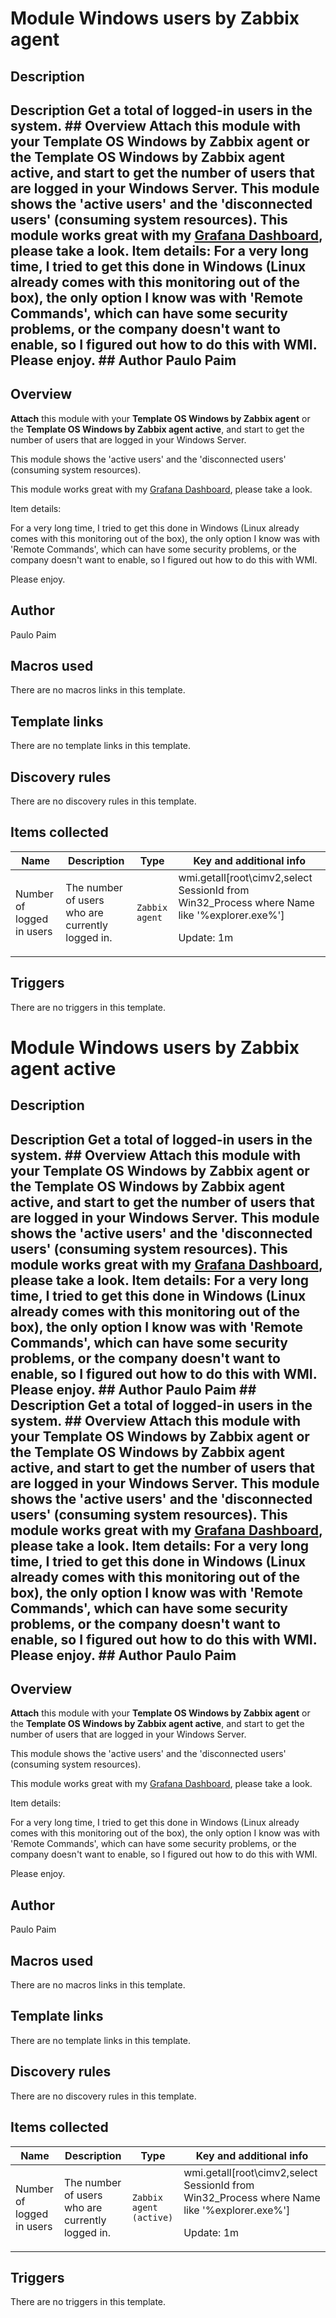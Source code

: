 # Module Windows users by Zabbix agent

## Description

## Description Get a total of logged-in users in the system. ## Overview **Attach** this module with your **Template OS Windows by Zabbix agent** or the **Template OS Windows by Zabbix agent active**, and start to get the number of users that are logged in your Windows Server. This module shows the 'active users' and the 'disconnected users' (consuming system resources). This module works great with my [Grafana Dashboard](https://grafana.com/grafana/dashboards/5363), please take a look. Item details: For a very long time, I tried to get this done in Windows (Linux already comes with this monitoring out of the box), the only option I know was with 'Remote Commands', which can have some security problems, or the company doesn't want to enable, so I figured out how to do this with WMI. Please enjoy. ## Author Paulo Paim 

## Overview

**Attach** this module with your **Template OS Windows by Zabbix agent** or the **Template OS Windows by Zabbix agent active**, and start to get the number of users that are logged in your Windows Server.


This module shows the 'active users' and the 'disconnected users' (consuming system resources).


 


This module works great with my [Grafana Dashboard](https://grafana.com/grafana/dashboards/5363), please take a look.


 


Item details:


 


For a very long time, I tried to get this done in Windows (Linux already comes with this monitoring out of the box), the only option I know was with 'Remote Commands', which can have some security problems, or the company doesn't want to enable, so I figured out how to do this with WMI.


 


Please enjoy.



## Author

Paulo Paim

## Macros used

There are no macros links in this template.

## Template links

There are no template links in this template.

## Discovery rules

There are no discovery rules in this template.

## Items collected

|Name|Description|Type|Key and additional info|
|----|-----------|----|----|
|Number of logged in users|<p>The number of users who are currently logged in.</p>|`Zabbix agent`|wmi.getall[root\cimv2,select SessionId from Win32_Process where Name like '%explorer.exe%']<p>Update: 1m</p>|
## Triggers

There are no triggers in this template.

# Module Windows users by Zabbix agent active

## Description

## Description Get a total of logged-in users in the system. ## Overview **Attach** this module with your **Template OS Windows by Zabbix agent** or the **Template OS Windows by Zabbix agent active**, and start to get the number of users that are logged in your Windows Server. This module shows the 'active users' and the 'disconnected users' (consuming system resources). This module works great with my [Grafana Dashboard](https://grafana.com/grafana/dashboards/5363), please take a look. Item details: For a very long time, I tried to get this done in Windows (Linux already comes with this monitoring out of the box), the only option I know was with 'Remote Commands', which can have some security problems, or the company doesn't want to enable, so I figured out how to do this with WMI. Please enjoy. ## Author Paulo Paim ## Description Get a total of logged-in users in the system. ## Overview **Attach** this module with your **Template OS Windows by Zabbix agent** or the **Template OS Windows by Zabbix agent active**, and start to get the number of users that are logged in your Windows Server. This module shows the 'active users' and the 'disconnected users' (consuming system resources). This module works great with my [Grafana Dashboard](https://grafana.com/grafana/dashboards/5363), please take a look. Item details: For a very long time, I tried to get this done in Windows (Linux already comes with this monitoring out of the box), the only option I know was with 'Remote Commands', which can have some security problems, or the company doesn't want to enable, so I figured out how to do this with WMI. Please enjoy. ## Author Paulo Paim 

## Overview

**Attach** this module with your **Template OS Windows by Zabbix agent** or the **Template OS Windows by Zabbix agent active**, and start to get the number of users that are logged in your Windows Server.


This module shows the 'active users' and the 'disconnected users' (consuming system resources).


 


This module works great with my [Grafana Dashboard](https://grafana.com/grafana/dashboards/5363), please take a look.


 


Item details:


 


For a very long time, I tried to get this done in Windows (Linux already comes with this monitoring out of the box), the only option I know was with 'Remote Commands', which can have some security problems, or the company doesn't want to enable, so I figured out how to do this with WMI.


 


Please enjoy.



## Author

Paulo Paim

## Macros used

There are no macros links in this template.

## Template links

There are no template links in this template.

## Discovery rules

There are no discovery rules in this template.

## Items collected

|Name|Description|Type|Key and additional info|
|----|-----------|----|----|
|Number of logged in users|<p>The number of users who are currently logged in.</p>|`Zabbix agent (active)`|wmi.getall[root\cimv2,select SessionId from Win32_Process where Name like '%explorer.exe%']<p>Update: 1m</p>|
## Triggers

There are no triggers in this template.

